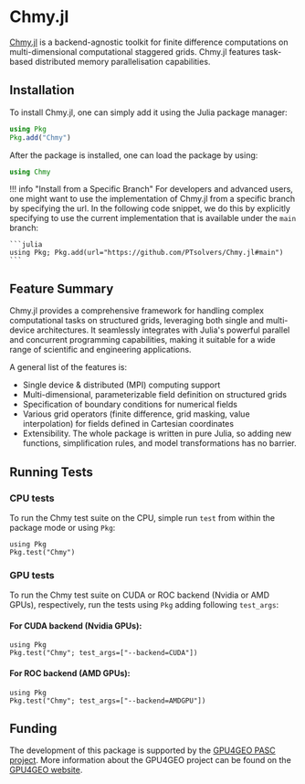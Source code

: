 # Chmy.jl

[Chmy.jl](https://github.com/PTsolvers/Chmy.jl) is a backend-agnostic toolkit for finite difference computations on multi-dimensional computational staggered grids. Chmy.jl features task-based distributed memory parallelisation capabilities.

## Installation

To install Chmy.jl, one can simply add it using the Julia package manager:

```julia
using Pkg
Pkg.add("Chmy")
```

After the package is installed, one can load the package by using:

```julia
using Chmy
```

!!! info "Install from a Specific Branch" 
    For developers and advanced users, one might want to use the implementation of Chmy.jl from a specific branch by specifying the url. In the following code snippet, we do this by explicitly specifying to use the current implementation that is available under the `main` branch:

    ```julia
    using Pkg; Pkg.add(url="https://github.com/PTsolvers/Chmy.jl#main")
    ```

## Feature Summary

Chmy.jl provides a comprehensive framework for handling complex computational tasks on structured grids, leveraging both single and multi-device architectures. It seamlessly integrates with Julia's powerful parallel and concurrent programming capabilities, making it suitable for a wide range of scientific and engineering applications.

A general list of the features is:

- Single device & distributed (MPI) computing support
- Multi-dimensional, parameterizable field definition on structured grids
- Specification of boundary conditions for numerical fields
- Various grid operators (finite difference, grid masking, value interpolation) for fields defined in Cartesian coordinates
- Extensibility. The whole package is written in pure Julia, so adding new functions, simplification rules, and model transformations has no barrier.

## Running Tests

### CPU tests

To run the Chmy test suite on the CPU, simple run `test` from within the package mode or using `Pkg`:
```julia-repl
using Pkg
Pkg.test("Chmy")
```

### GPU tests

To run the Chmy test suite on CUDA or ROC backend (Nvidia or AMD GPUs), respectively, run the tests using `Pkg` adding following `test_args`:

#### For CUDA backend (Nvidia GPUs):

```julia-repl
using Pkg
Pkg.test("Chmy"; test_args=["--backend=CUDA"])
```

#### For ROC backend (AMD GPUs):

```julia-repl
using Pkg
Pkg.test("Chmy"; test_args=["--backend=AMDGPU"])
```

## Funding

The development of this package is supported by the [GPU4GEO PASC project](https://pasc-ch.org/projects/2021-2024/gpu4geo/index.html). More information about the GPU4GEO project can be found on the [GPU4GEO website](https://ptsolvers.github.io/GPU4GEO/).